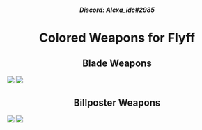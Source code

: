 <h5 align="center">Discord: Alexa_idc#2985</h5>
<h1 align="center">Colored Weapons for Flyff</h1>

<h2 align="center">Blade Weapons</h2>
<img src="https://i.imgur.com/oLOUmFh.png">

<img src="https://i.imgur.com/Ykj4euF.png">

<h2 align="center">Billposter Weapons</h2>
<img src="https://i.imgur.com/MHMKSAm.png">

<img src="https://i.imgur.com/X7ie8TY.png">
